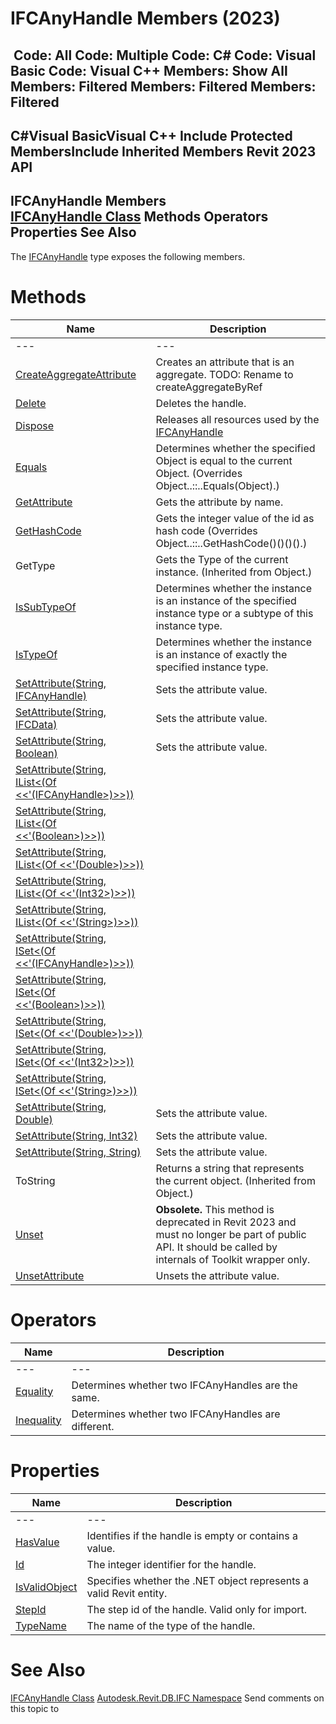# IFCAnyHandle Members (2023)

﻿
 Code: All Code: Multiple Code: C# Code: Visual Basic Code: Visual C++  Members: Show All Members: Filtered Members: Filtered Members: Filtered   
---  
C#Visual BasicVisual C++
Include Protected MembersInclude Inherited Members
Revit 2023 API  
---  
IFCAnyHandle Members  
[IFCAnyHandle Class](8b893943-70fa-94bf-90be-1523d516ecb3.md "IFCAnyHandle Class") Methods Operators Properties See Also  
---  
The [IFCAnyHandle](8b893943-70fa-94bf-90be-1523d516ecb3.md "IFCAnyHandle Class") type exposes the following members.
# Methods
| Name | Description |
| --- | --- |
| --- | --- | --- |
| [CreateAggregateAttribute](761e7923-0861-d882-63ac-6cb61e62ee2f.md "CreateAggregateAttribute Method") | Creates an attribute that is an aggregate. TODO: Rename to createAggregateByRef |
| [Delete](f3fc20a7-9cbb-e9c2-0894-b4c9277ac4d1.md "Delete Method") | Deletes the handle. |
| [Dispose](3567b524-9ce9-cc52-0576-29893213f4f3.md "Dispose Method") | Releases all resources used by the [IFCAnyHandle](8b893943-70fa-94bf-90be-1523d516ecb3.md "IFCAnyHandle Class") |
| [Equals](9b7669ae-794e-6a9e-29d9-e4ffbbbc6a22.md "Equals Method") | Determines whether the specified Object is equal to the current Object.  (Overrides Object..::..Equals(Object).) |
| [GetAttribute](2ee5df0d-54ed-73e7-25d3-6861d5f51092.md "GetAttribute Method") | Gets the attribute by name. |
| [GetHashCode](35e9f0b1-e277-5935-fdb8-a8a9397ed2d1.md "GetHashCode Method") | Gets the integer value of the id as hash code  (Overrides Object..::..GetHashCode()()()().) |
| GetType | Gets the Type of the current instance. (Inherited from Object.) |
| [IsSubTypeOf](a7f06a9b-4c83-c6ff-ed7b-6625f41985d4.md "IsSubTypeOf Method") | Determines whether the instance is an instance of the specified instance type or a subtype of this instance type. |
| [IsTypeOf](5e94f8e8-0ec3-ea5b-e46f-f16696fab7e3.md "IsTypeOf Method") | Determines whether the instance is an instance of exactly the specified instance type. |
| [SetAttribute(String, IFCAnyHandle)](5d6b9f6a-d25a-9766-009c-9379e4782dbd.md "SetAttribute Method \(String, IFCAnyHandle\)") | Sets the attribute value. |
| [SetAttribute(String, IFCData)](f2bcbc8f-58b7-b644-73ae-2713b456c4cd.md "SetAttribute Method \(String, IFCData\)") | Sets the attribute value. |
| [SetAttribute(String, Boolean)](a226efeb-5a09-0da5-c948-66f6dc331b4e.md "SetAttribute Method \(String, Boolean\)") | Sets the attribute value. |
| [SetAttribute(String, IList<(Of <<'(IFCAnyHandle>)>>))](789e5812-5195-8eb0-8a5b-ee188fccdc40.md "SetAttribute Method \(String, IList\(IFCAnyHandle\)\)") |
| [SetAttribute(String, IList<(Of <<'(Boolean>)>>))](fd6d2789-8499-512b-bae5-342b4a432570.md "SetAttribute Method \(String, IList\(Boolean\)\)") |
| [SetAttribute(String, IList<(Of <<'(Double>)>>))](738e90e5-9924-8399-27ad-1a6e099f83e3.md "SetAttribute Method \(String, IList\(Double\)\)") |
| [SetAttribute(String, IList<(Of <<'(Int32>)>>))](96cbef6a-6828-b026-cf5f-4104a7717b91.md "SetAttribute Method \(String, IList\(Int32\)\)") |
| [SetAttribute(String, IList<(Of <<'(String>)>>))](ff7c884c-5301-1641-8f11-45264b536cd3.md "SetAttribute Method \(String, IList\(String\)\)") |
| [SetAttribute(String, ISet<(Of <<'(IFCAnyHandle>)>>))](afef86a9-8745-fcc6-e844-f32ab917ce4b.md "SetAttribute Method \(String, ISet\(IFCAnyHandle\)\)") |
| [SetAttribute(String, ISet<(Of <<'(Boolean>)>>))](0dd5676c-aaa3-eed5-5d87-3da3a33541ea.md "SetAttribute Method \(String, ISet\(Boolean\)\)") |
| [SetAttribute(String, ISet<(Of <<'(Double>)>>))](f4cf6032-f724-525b-fd7e-9eb72904c78a.md "SetAttribute Method \(String, ISet\(Double\)\)") |
| [SetAttribute(String, ISet<(Of <<'(Int32>)>>))](310a9e9f-2a07-5af5-8160-581441bd2e90.md "SetAttribute Method \(String, ISet\(Int32\)\)") |
| [SetAttribute(String, ISet<(Of <<'(String>)>>))](285c5806-127c-332a-090f-b48e228e0ed7.md "SetAttribute Method \(String, ISet\(String\)\)") |
| [SetAttribute(String, Double)](a5a4bf0b-879a-d56a-ae79-3a011464b466.md "SetAttribute Method \(String, Double\)") | Sets the attribute value. |
| [SetAttribute(String, Int32)](7c4037bc-b04c-a834-f670-1608d3fdf719.md "SetAttribute Method \(String, Int32\)") | Sets the attribute value. |
| [SetAttribute(String, String)](85aac403-65ce-356e-2075-a2429a712509.md "SetAttribute Method \(String, String\)") | Sets the attribute value. |
| ToString | Returns a string that represents the current object. (Inherited from Object.) |
| [Unset](dac777b7-8a98-219d-6e8c-706a8003baf9.md "Unset Method") | **Obsolete.** This method is deprecated in Revit 2023 and must no longer be part of public API. It should be called by internals of Toolkit wrapper only. |
| [UnsetAttribute](a7877fdd-1aff-cbd4-27a4-670cb227e728.md "UnsetAttribute Method") | Unsets the attribute value. |

# Operators
| Name | Description |
| --- | --- |
| --- | --- | --- |
| [Equality](914bfe0a-b7a6-d0be-db08-7ec10295523d.md "Equality Operator") | Determines whether two IFCAnyHandles are the same. |
| [Inequality](69937be2-d520-883b-1c87-b475ca9067c8.md "Inequality Operator") | Determines whether two IFCAnyHandles are different. |

# Properties
| Name | Description |
| --- | --- |
| --- | --- | --- |
| [HasValue](0059a98c-ceba-3656-56d5-46ff8a95c6a0.md "HasValue Property") | Identifies if the handle is empty or contains a value. |
| [Id](148af05e-46e3-18bc-95c6-2ab1fa6bacc8.md "Id Property") | The integer identifier for the handle. |
| [IsValidObject](0f41edbb-7a4f-d77b-adc8-e756985dafb7.md "IsValidObject Property") | Specifies whether the .NET object represents a valid Revit entity. |
| [StepId](c405368c-2a81-1fb0-ebf2-341bba7f4346.md "StepId Property") | The step id of the handle. Valid only for import. |
| [TypeName](e569a28a-7990-3bcc-b591-abfe99b63f05.md "TypeName Property") | The name of the type of the handle. |

# See Also
[IFCAnyHandle Class](8b893943-70fa-94bf-90be-1523d516ecb3.md "IFCAnyHandle Class")
[Autodesk.Revit.DB.IFC Namespace](b823fafb-1ba1-896b-4097-142c2817ce74.md "Autodesk.Revit.DB.IFC Namespace")
Send comments on this topic to 